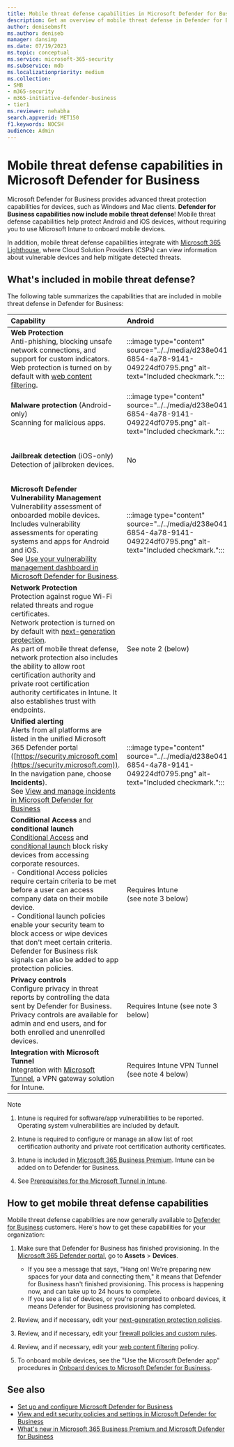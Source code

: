 ```yaml
---
title: Mobile threat defense capabilities in Microsoft Defender for Business            
description: Get an overview of mobile threat defense in Defender for Business. Learn about what's included and how to onboard devices.            
author: denisebmsft
ms.author: deniseb
manager: dansimp 
ms.date: 07/19/2023
ms.topic: conceptual
ms.service: microsoft-365-security
ms.subservice: mdb
ms.localizationpriority: medium 
ms.collection: 
- SMB
- m365-security
- m365-initiative-defender-business
- tier1
ms.reviewer: nehabha
search.appverid: MET150
f1.keywords: NOCSH 
audience: Admin
---
```


# Mobile threat defense capabilities in Microsoft Defender for Business

Microsoft Defender for Business provides advanced threat protection capabilities for devices, such as Windows and Mac clients. **Defender for Business capabilities now include mobile threat defense**! Mobile threat defense capabilities help protect Android and iOS devices, without requiring you to use Microsoft Intune to onboard mobile devices.

In addition, mobile threat defense capabilities integrate with [Microsoft 365 Lighthouse](../../lighthouse/m365-lighthouse-overview.md), where Cloud Solution Providers (CSPs) can view information about vulnerable devices and help mitigate detected threats. 

## What's included in mobile threat defense?

The following table summarizes the capabilities that are included in mobile threat defense in Defender for Business:

| Capability | Android | iOS |
|:---|:---|:---|
| **Web Protection** <br/>Anti-phishing, blocking unsafe network connections, and support for custom indicators. <br/>Web protection is turned on by default with [web content filtering](mdb-web-content-filtering.md). | :::image type="content" source="../../media/d238e041-6854-4a78-9141-049224df0795.png" alt-text="Included checkmark."::: | :::image type="content" source="../../media/d238e041-6854-4a78-9141-049224df0795.png" alt-text="Included checkmark."::: |
| **Malware protection** (Android-only) <br/>Scanning for malicious apps. | :::image type="content" source="../../media/d238e041-6854-4a78-9141-049224df0795.png" alt-text="Included checkmark."::: | No |
| **Jailbreak detection** (iOS-only) <br/>Detection of jailbroken devices. | No | :::image type="content" source="../../media/d238e041-6854-4a78-9141-049224df0795.png" alt-text="Included checkmark."::: |
| **Microsoft Defender Vulnerability Management**<br/>Vulnerability assessment of onboarded mobile devices. Includes vulnerability assessments for operating systems and apps for Android and iOS. <br/>See [Use your vulnerability management dashboard in Microsoft Defender for Business](mdb-view-tvm-dashboard.md). | :::image type="content" source="../../media/d238e041-6854-4a78-9141-049224df0795.png" alt-text="Included checkmark."::: |  See note 1 (below) |
| **Network Protection** <br/>Protection against rogue Wi-Fi related threats and rogue certificates. <br/>Network protection is turned on by default with [next-generation protection](mdb-next-generation-protection.md). <br/>As part of mobile threat defense, network protection also includes the ability to allow root certification authority and private root certification authority certificates in Intune. It also establishes trust with endpoints. | See note 2 (below) | See note 2 (below) |
| **Unified alerting** <br/>Alerts from all platforms are listed in the unified Microsoft 365 Defender portal ([https://security.microsoft.com](https://security.microsoft.com)). In the navigation pane, choose **Incidents**). <br/>See [View and manage incidents in Microsoft Defender for Business](mdb-view-manage-incidents.md) | :::image type="content" source="../../media/d238e041-6854-4a78-9141-049224df0795.png" alt-text="Included checkmark."::: | :::image type="content" source="../../media/d238e041-6854-4a78-9141-049224df0795.png" alt-text="Included checkmark."::: |
| **Conditional Access** and **conditional launch** <br/>[Conditional Access](/mem/intune/protect/conditional-access) and [conditional launch](/mem/intune/apps/app-protection-policies-access-actions) block risky devices from accessing corporate resources.<br/>-  Conditional Access policies require certain criteria to be met before a user can access company data on their mobile device. <br/>- Conditional launch policies enable your security team to block access or wipe devices that don't meet certain criteria.<br/>Defender for Business risk signals can also be added to app protection policies. | Requires Intune <br/>(see note 3 below) | Requires Intune <br/>(see note 3 below) |
| **Privacy controls** <br/>Configure privacy in threat reports by controlling the data sent by Defender for Business. Privacy controls are available for admin and end users, and for both enrolled and unenrolled devices. | Requires Intune (see note 3 below) | Requires Intune (see note 3 below) |
| **Integration with Microsoft Tunnel** <br/>Integration with [Microsoft Tunnel](/mem/intune/protect/microsoft-tunnel-overview), a VPN gateway solution for Intune. | Requires Intune VPN Tunnel <br/>(see note 4 below) | Requires Intune VPN Tunnel <br/>(see note 4 below) |

> [!NOTE]
> 1. Intune is required for software/app vulnerabilities to be reported. Operating system vulnerabilities are included by default.
> 
> 2. Intune is required to configure or manage an allow list of root certification authority and private root certification authority certificates.
> 
> 3. Intune is included in [Microsoft 365 Business Premium](../../business-premium/m365bp-overview.md). Intune can be added on to Defender for Business.
> 
> 4. See [Prerequisites for the Microsoft Tunnel in Intune](/mem/intune/protect/microsoft-tunnel-prerequisites).
>

## How to get mobile threat defense capabilities

Mobile threat defense capabilities are now generally available to [Defender for Business](get-defender-business.md) customers. Here's how to get these capabilities for your organization:

1. Make sure that Defender for Business has finished provisioning. In the [Microsoft 365 Defender portal](https://security.microsoft.com), go to **Assets** > **Devices**.

   - If you see a message that says, "Hang on! We're preparing new spaces for your data and connecting them," it means that Defender for Business hasn't finished provisioning. This process is happening now, and can take up to 24 hours to complete. 
   - If you see a list of devices, or you're prompted to onboard devices, it means Defender for Business provisioning has completed. 

2. Review, and if necessary, edit your [next-generation protection policies](mdb-next-generation-protection.md).

3. Review, and if necessary, edit your [firewall policies and custom rules](mdb-firewall.md).

4. Review, and if necessary, edit your [web content filtering](mdb-web-content-filtering.md) policy.

5. To onboard mobile devices, see the "Use the Microsoft Defender app" procedures in [Onboard devices to Microsoft Defender for Business](mdb-onboard-devices.md).

## See also

- [Set up and configure Microsoft Defender for Business](mdb-setup-configuration.md)
- [View and edit security policies and settings in Microsoft Defender for Business](mdb-configure-security-settings.md)
- [What's new in Microsoft 365 Business Premium and Microsoft Defender for Business](../../business-premium/m365bp-mdb-whats-new.md)